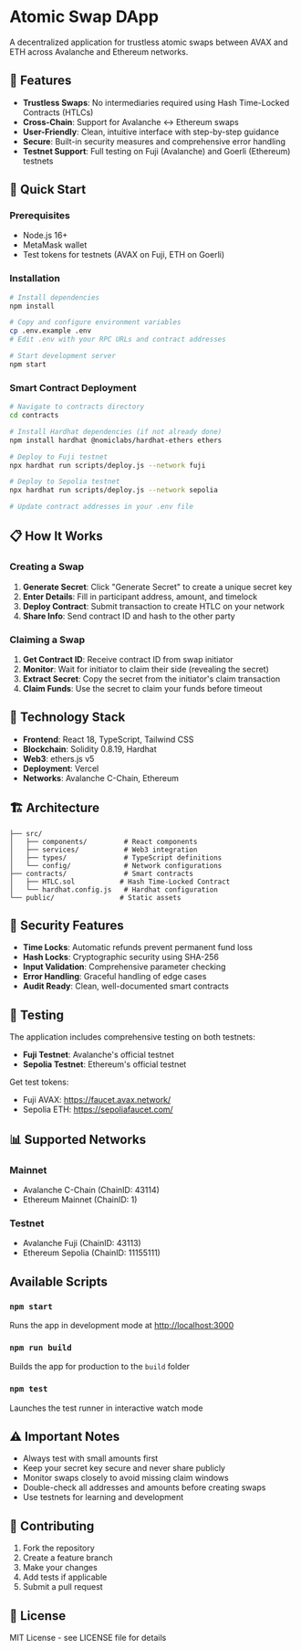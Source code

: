 # Atomic Swap DApp

A decentralized application for trustless atomic swaps between AVAX and ETH across Avalanche and Ethereum networks.

## 🌟 Features

- **Trustless Swaps**: No intermediaries required using Hash Time-Locked Contracts (HTLCs)
- **Cross-Chain**: Support for Avalanche ↔ Ethereum swaps
- **User-Friendly**: Clean, intuitive interface with step-by-step guidance
- **Secure**: Built-in security measures and comprehensive error handling
- **Testnet Support**: Full testing on Fuji (Avalanche) and Goerli (Ethereum) testnets

## 🚀 Quick Start

### Prerequisites

- Node.js 16+ 
- MetaMask wallet
- Test tokens for testnets (AVAX on Fuji, ETH on Goerli)

### Installation

```bash
# Install dependencies
npm install

# Copy and configure environment variables
cp .env.example .env
# Edit .env with your RPC URLs and contract addresses

# Start development server
npm start
```

### Smart Contract Deployment

```bash
# Navigate to contracts directory
cd contracts

# Install Hardhat dependencies (if not already done)
npm install hardhat @nomiclabs/hardhat-ethers ethers

# Deploy to Fuji testnet
npx hardhat run scripts/deploy.js --network fuji

# Deploy to Sepolia testnet  
npx hardhat run scripts/deploy.js --network sepolia

# Update contract addresses in your .env file
```

## 📋 How It Works

### Creating a Swap

1. **Generate Secret**: Click "Generate Secret" to create a unique secret key
2. **Enter Details**: Fill in participant address, amount, and timelock
3. **Deploy Contract**: Submit transaction to create HTLC on your network
4. **Share Info**: Send contract ID and hash to the other party

### Claiming a Swap

1. **Get Contract ID**: Receive contract ID from swap initiator
2. **Monitor**: Wait for initiator to claim their side (revealing the secret)
3. **Extract Secret**: Copy the secret from the initiator's claim transaction
4. **Claim Funds**: Use the secret to claim your funds before timeout

## 🔧 Technology Stack

- **Frontend**: React 18, TypeScript, Tailwind CSS
- **Blockchain**: Solidity 0.8.19, Hardhat
- **Web3**: ethers.js v5
- **Deployment**: Vercel
- **Networks**: Avalanche C-Chain, Ethereum

## 🏗️ Architecture

```
├── src/
│   ├── components/         # React components
│   ├── services/           # Web3 integration
│   ├── types/              # TypeScript definitions
│   └── config/             # Network configurations
├── contracts/              # Smart contracts
│   ├── HTLC.sol           # Hash Time-Locked Contract
│   └── hardhat.config.js   # Hardhat configuration
└── public/                # Static assets
```

## 🔐 Security Features

- **Time Locks**: Automatic refunds prevent permanent fund loss
- **Hash Locks**: Cryptographic security using SHA-256
- **Input Validation**: Comprehensive parameter checking
- **Error Handling**: Graceful handling of edge cases
- **Audit Ready**: Clean, well-documented smart contracts

## 🧪 Testing

The application includes comprehensive testing on both testnets:

- **Fuji Testnet**: Avalanche's official testnet
- **Sepolia Testnet**: Ethereum's official testnet

Get test tokens:
- Fuji AVAX: https://faucet.avax.network/
- Sepolia ETH: https://sepoliafaucet.com/

## 📊 Supported Networks

### Mainnet
- Avalanche C-Chain (ChainID: 43114)
- Ethereum Mainnet (ChainID: 1)

### Testnet
- Avalanche Fuji (ChainID: 43113)
- Ethereum Sepolia (ChainID: 11155111)

## Available Scripts

### `npm start`
Runs the app in development mode at [http://localhost:3000](http://localhost:3000)

### `npm run build`
Builds the app for production to the `build` folder

### `npm test`
Launches the test runner in interactive watch mode

## ⚠️ Important Notes

- Always test with small amounts first
- Keep your secret key secure and never share publicly
- Monitor swaps closely to avoid missing claim windows
- Double-check all addresses and amounts before creating swaps
- Use testnets for learning and development

## 🤝 Contributing

1. Fork the repository
2. Create a feature branch
3. Make your changes
4. Add tests if applicable
5. Submit a pull request

## 📄 License

MIT License - see LICENSE file for details

